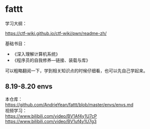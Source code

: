 # fattt
学习大纲：  

https://ctf-wiki.github.io/ctf-wiki/pwn/readme-zh/

基础书目：
- 《深入理解计算机系统》  
- 《程序员的自我修养—链接、装载与库》  

可以粗略翻阅一下，学到相关知识点的时候仔细看，也可以先自己学起来。


## 8.19-8.20  envs
本仓库：  
https://github.com/AndrieYean/fattt/blob/master/envs/envs.md  
视频学习：  
https://www.bilibili.com/video/BV1Af4y1U7cP  
https://www.bilibili.com/video/BV1uf4y1U7g3